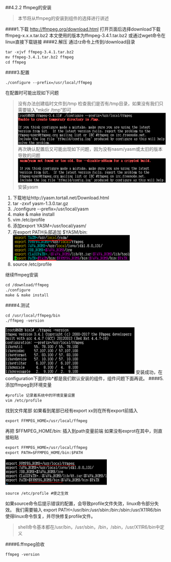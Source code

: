 ##4.2.2 ffmpeg的安装
>本节将从ffmpeg的安装到组件的选择进行讲述

####1.下载
http://ffmpeg.org/download.html
打开页面后选择download下载ffmpeg-x.x.x.tar.bz2
本文使用的版本为ffmpeg-3.4.1.tar.bz2
或通过wget命令在linux直接下载链接
####2.解压
通过rz命令上传到/download目录
```
tar -xjvf ffmpeg-3.4.1.tar.bz2
mv ffmpeg-3.4.1.tar.bz2 ffmpeg
cd ffmpeg
```
####3.配置
```
./configure --prefix=/usr/local/ffmpeg
```
在配置时可能出现如下问题
>没有办法创建临时文件到/tmp
检查我们是否有/tmp目录，如果没有我们只需要输入“mkdir /tmp”即可 
![](/assets/微信截图_20180123160920.png) 
再次确认配置后又可能出现如下问题，因为没有nasm/yasm或太旧的版本导致的问题
![](/assets/微信截图_20180123161221.png)
安装yasm
1. 下载地址http://yasm.tortall.net/Download.html
2. tar -zxvf yasm-1.3.0.tar.gz
3. ./configure --prefix=/usr/local/yasm
4. make & make install
5. vim /etc/profile
6. 添加export YASM=/usr/local/yasm/
7. 在export PATH头部追加 $YASM/bin:
![](/assets/微信截图_20180124105343.png) 
8. source /etc/profile

继续ffmpeg安装
```
cd /download/ffmpeg
./configure
make & make install
```
####4.测试
```
cd /usr/local/ffmpeg/bin
./ffmpeg -version
```
![](/assets/微信截图_20180123164736.png)
安装成功，在configuration下面的lib*都是我们默认安装的组件，组件问题下面再说。
####5.添加ffmpeg到环境变量
```
#profile 记录着系统中的环境变量设置
vim /etc/profile
```
找到文件尾部
如果看到尾部已经有export xx则在所有export前插入
```
export FFMPEG_HOME=/usr/local/ffmpeg
```
再把 $FFMPEG_HOME/bin: 插入到path变量前端
如果没有exprot在其中，则直接粘贴    
```
export FFMPEG_HOME=/usr/local/ffmpeg
export PATH=$FFMPEG_HOME/bin:$PATH  
```
![](/assets/微信截图_20180123170138.png)
```
source /etc/profile #使之生效
```
如果source命令后提示错误的配置，会导致profile文件失效，linux命令部分失效。
我们需要输入 export PATH=/usr/bin:/usr/sbin:/bin:/sbin:/usr/X11R6/bin 
使得linux命令恢复，并尽快修复profile文件。
>shell命令基本都在/usr/bin，/usr/sbin，/bin，/sbin，/usr/X11R6/bin中定义

####6.ffmpeg验收
```
ffmpeg -version
```